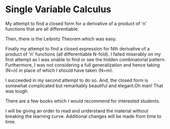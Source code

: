 # Single Variable Calculus

My attempt to find a closed form for a derivative of a product of 'n' functions that are all differentiable.

Then, there is the Leibnitz Theorem which was easy.

Finally my attempt to find a closed expression for Nth derivative of a product of 'n' functions (all differentiable N-fold). I failed 
miserably on my first attempt as I was unable to find or see the hidden combinatorial pattern. Furthermore, I was not considering a full 
generalization and hence taking (N=n) in place of which I should have taken (N=m).

I succeeded in my second attempt to do so. And, the closed form is somewhat complicated but remarkably beautiful and elegant.Oh man! That 
was tough.


There are a few books which I would recommend for interested students.

I will be giving an order to read and understand the material without breaking the learning curve.
Additional changes will be made from time to time. 



